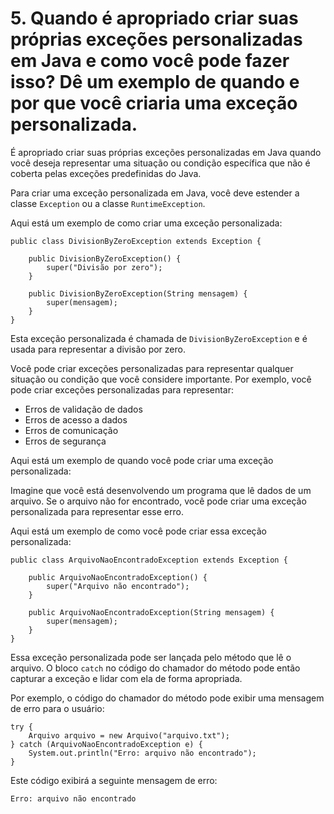 # 5. Quando é apropriado criar suas próprias exceções personalizadas em Java e como você pode fazer isso? Dê um exemplo de quando e por que você criaria uma exceção personalizada. 

É apropriado criar suas próprias exceções personalizadas em Java quando você deseja representar uma situação ou condição específica que não é coberta pelas exceções predefinidas do Java.

Para criar uma exceção personalizada em Java, você deve estender a classe `Exception` ou a classe `RuntimeException`.

Aqui está um exemplo de como criar uma exceção personalizada:

```
public class DivisionByZeroException extends Exception {

    public DivisionByZeroException() {
        super("Divisão por zero");
    }

    public DivisionByZeroException(String mensagem) {
        super(mensagem);
    }
}
```

Esta exceção personalizada é chamada de `DivisionByZeroException` e é usada para representar a divisão por zero.

Você pode criar exceções personalizadas para representar qualquer situação ou condição que você considere importante. Por exemplo, você pode criar exceções personalizadas para representar:

* Erros de validação de dados
* Erros de acesso a dados
* Erros de comunicação
* Erros de segurança

Aqui está um exemplo de quando você pode criar uma exceção personalizada:

Imagine que você está desenvolvendo um programa que lê dados de um arquivo. Se o arquivo não for encontrado, você pode criar uma exceção personalizada para representar esse erro.

Aqui está um exemplo de como você pode criar essa exceção personalizada:

```
public class ArquivoNaoEncontradoException extends Exception {

    public ArquivoNaoEncontradoException() {
        super("Arquivo não encontrado");
    }

    public ArquivoNaoEncontradoException(String mensagem) {
        super(mensagem);
    }
}
```

Essa exceção personalizada pode ser lançada pelo método que lê o arquivo. O bloco `catch` no código do chamador do método pode então capturar a exceção e lidar com ela de forma apropriada.

Por exemplo, o código do chamador do método pode exibir uma mensagem de erro para o usuário:

```
try {
    Arquivo arquivo = new Arquivo("arquivo.txt");
} catch (ArquivoNaoEncontradoException e) {
    System.out.println("Erro: arquivo não encontrado");
}
```

Este código exibirá a seguinte mensagem de erro:

```
Erro: arquivo não encontrado
```